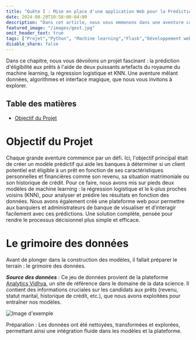 ```yaml
---
title: "Quête I : Mise en place d'une application Web pour la Prédiction d'Éligibilité aux Prêts avec Flask et Machine Learning"
date: 2024-08-20T10:58:08-04:00
description: "Dans cet article, nous vous emmenons dans une aventure captivante autour d'un projet de prédiction d'éligibilité aux prêts bancaires. Grâce à la magie du machine learning (régression logistique et KNN) et à la création d'une plateforme web avec Flask, nous avons pu construire un outil pratique pour les administrateurs de banque. Découvrez comment nous avons intégré des modèles prédictifs, visualisé les données clients, et déployé le tout avec Docker pour une solution complète et accessible."
featured_image: "/images/gest.jpg"
omit_header_text: true
tags: ["Projet","Python", "Machine learning","Flask","Développement web", "Docker"]
disable_share: false   
---
```

Dans ce chapitre, nous vous dévoilons un projet fascinant : la prédiction d'éligibilité aux prêts à l'aide de deux puissants artefacts du royaume du machine learning, la régression logistique et KNN. Une aventure mêlant données, algorithmes et interface magique, que nous vous invitons à explorer.

## Table des matières
- [Objectif du Projet](#objectif-du-projet)


# Objectif du Projet

Chaque grande aventure commence par un défi. Ici, l'objectif principal était de créer un modèle prédictif qui aide les banques à déterminer si un client potentiel est éligible à un prêt en fonction de ses caractéristiques personnelles et financières comme son revenu, sa situation matrimoniale ou son historique de crédit. Pour ce faire, nous avons mis sur pieds deux modèles de machine learning : la régression logistique et le k-plus proches voisins (KNN), pour analyser et prédire les résultats en fonction des données. Nous avons également créé une plateforme web pour permettre aux banquiers et administrateurs de banque de visualiser et d’interagir facilement avec ces prédictions. Une solution complète, pensée pour rendre le processus décisionnel plus simple et efficace.

# Le grimoire des données

Avant de plonger dans la construction des modèles, il fallait préparer le terrain : le grimoire des données.

***Source des données*** : Ce jeu de données provient de la plateforme [Analytics Vidhya](https://www.analyticsvidhya.com/), un site de référence dans le domaine de la data science. Il contient des informations cruciales sur les candidats aux prêts (revenu, statut marital, historique de crédit, etc.), que nous avons exploitées pour entraîner nos modèles.

![Image d'exemple](/images/dataset.jpg)

Préparation : Les données ont été nettoyées, transformées et explorées, permettant ainsi une intégration fluide dans les modèles et la plateforme.

